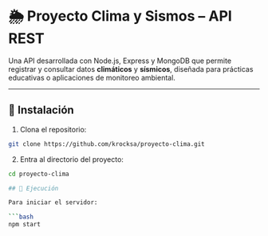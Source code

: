 # 🌦️ Proyecto Clima y Sismos – API REST

Una API desarrollada con Node.js, Express y MongoDB que permite registrar y consultar datos **climáticos** y **sísmicos**, diseñada para prácticas educativas o aplicaciones de monitoreo ambiental.

---

## 🚀 Instalación

1. Clona el repositorio:

```bash
git clone https://github.com/krocksa/proyecto-clima.git
```
2. Entra al directorio del proyecto:

```bash
cd proyecto-clima

## 🔧 Ejecución

Para iniciar el servidor:

```bash
npm start